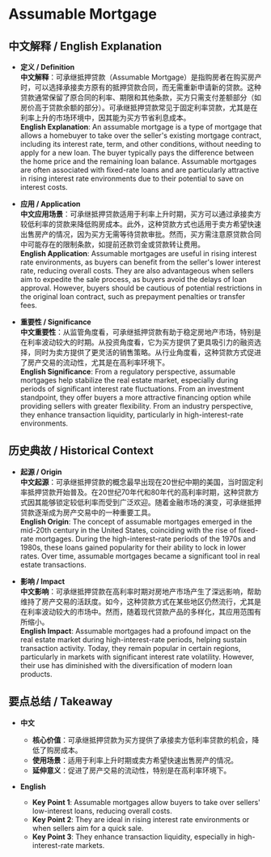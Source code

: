 # Assumable Mortgage

## 中文解释 / English Explanation

* **定义 / Definition**  
  **中文解释**：可承继抵押贷款（Assumable Mortgage）是指购房者在购买房产时，可以选择承接卖方原有的抵押贷款合同，而无需重新申请新的贷款。这种贷款通常保留了原合同的利率、期限和其他条款，买方只需支付差额部分（如房价高于贷款余额的部分）。可承继抵押贷款常见于固定利率贷款，尤其是在利率上升的市场环境中，因其能为买方节省利息成本。  
  **English Explanation**: An assumable mortgage is a type of mortgage that allows a homebuyer to take over the seller's existing mortgage contract, including its interest rate, term, and other conditions, without needing to apply for a new loan. The buyer typically pays the difference between the home price and the remaining loan balance. Assumable mortgages are often associated with fixed-rate loans and are particularly attractive in rising interest rate environments due to their potential to save on interest costs.

* **应用 / Application**  
  **中文应用场景**：可承继抵押贷款适用于利率上升时期，买方可以通过承接卖方较低利率的贷款来降低购房成本。此外，这种贷款方式也适用于卖方希望快速出售房产的情况，因为买方无需等待贷款审批。然而，买方需注意原贷款合同中可能存在的限制条款，如提前还款罚金或贷款转让费用。  
  **English Application**: Assumable mortgages are useful in rising interest rate environments, as buyers can benefit from the seller's lower interest rate, reducing overall costs. They are also advantageous when sellers aim to expedite the sale process, as buyers avoid the delays of loan approval. However, buyers should be cautious of potential restrictions in the original loan contract, such as prepayment penalties or transfer fees.

* **重要性 / Significance**  
  **中文重要性**：从监管角度看，可承继抵押贷款有助于稳定房地产市场，特别是在利率波动较大的时期。从投资角度看，它为买方提供了更具吸引力的融资选择，同时为卖方提供了更灵活的销售策略。从行业角度看，这种贷款方式促进了房产交易的流动性，尤其是在高利率环境下。  
  **English Significance**: From a regulatory perspective, assumable mortgages help stabilize the real estate market, especially during periods of significant interest rate fluctuations. From an investment standpoint, they offer buyers a more attractive financing option while providing sellers with greater flexibility. From an industry perspective, they enhance transaction liquidity, particularly in high-interest-rate environments.

## 历史典故 / Historical Context

* **起源 / Origin**  
  **中文起源**：可承继抵押贷款的概念最早出现在20世纪中期的美国，当时固定利率抵押贷款开始普及。在20世纪70年代和80年代的高利率时期，这种贷款方式因其能够锁定较低利率而受到广泛欢迎。随着金融市场的演变，可承继抵押贷款逐渐成为房产交易中的一种重要工具。  
  **English Origin**: The concept of assumable mortgages emerged in the mid-20th century in the United States, coinciding with the rise of fixed-rate mortgages. During the high-interest-rate periods of the 1970s and 1980s, these loans gained popularity for their ability to lock in lower rates. Over time, assumable mortgages became a significant tool in real estate transactions.

* **影响 / Impact**  
  **中文影响**：可承继抵押贷款在高利率时期对房地产市场产生了深远影响，帮助维持了房产交易的活跃度。如今，这种贷款方式在某些地区仍然流行，尤其是在利率波动较大的市场中。然而，随着现代贷款产品的多样化，其应用范围有所缩小。  
  **English Impact**: Assumable mortgages had a profound impact on the real estate market during high-interest-rate periods, helping sustain transaction activity. Today, they remain popular in certain regions, particularly in markets with significant interest rate volatility. However, their use has diminished with the diversification of modern loan products.

## 要点总结 / Takeaway

* **中文**  
  - **核心价值**：可承继抵押贷款为买方提供了承接卖方低利率贷款的机会，降低了购房成本。  
  - **使用场景**：适用于利率上升时期或卖方希望快速出售房产的情况。  
  - **延伸意义**：促进了房产交易的流动性，特别是在高利率环境下。

* **English**  
  - **Key Point 1**: Assumable mortgages allow buyers to take over sellers' low-interest loans, reducing overall costs.  
  - **Key Point 2**: They are ideal in rising interest rate environments or when sellers aim for a quick sale.  
  - **Key Point 3**: They enhance transaction liquidity, especially in high-interest-rate markets.